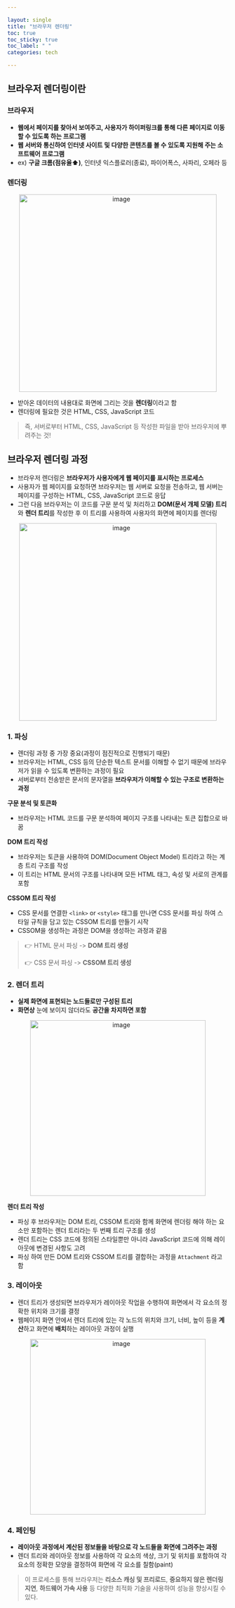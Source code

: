 ```yaml
---

layout: single
title: "브라우저 렌더링"
toc: true
toc_sticky: true
toc_label: " "
categories: tech

---
```


## 브라우저 렌더링이란

### 브라우저

- **웹에서 페이지를 찾아서 보여주고, 사용자가 하이퍼링크를 통해 다른 페이지로 이동할 수 있도록 하는 프로그램**
- **웹 서버와 통신하여 인터넷 사이트 및 다양한 콘텐츠를 볼 수 있도록 지원해 주는 소프트웨어 프로그램**
- ex) **구글 크롬(점유율⬆️)**, 인터넷 익스플로러(종료), 파이어폭스, 사파리, 오페라 등

### 렌더링

<center><img width="450" alt="image" src="https://github.com/why-only-english/Programmers/assets/114092152/a285b2db-02dc-4f9b-98c9-51615e27e50a"></center>

- 받아온 데이터의 내용대로 화면에 그리는 것을 **렌더링**이라고 함
- 렌더링에 필요한 것은 HTML, CSS, JavaScript 코드

> 즉, 서버로부터 HTML, CSS, JavaScript 등 작성한 파일을 받아 브라우저에 뿌려주는 것!
> 

## 브라우저 렌더링 과정

- 브라우저 렌더링은 **브라우저가 사용자에게 웹 페이지를 표시하는 프로세스**
- 사용자가 웹 페이지를 요청하면 브라우저는 웹 서버로 요청을 전송하고, 웹 서버는 페이지를 구성하는 HTML, CSS, JavaScript 코드로 응답
- 그런 다음 브라우저는 이 코드를 구문 분석 및 처리하고 **DOM(문서 개체 모델) 트리**와 **렌더 트리**를 작성한 후 이 트리를 사용하여 사용자의 화면에 페이지를 렌더링

<center><img width="450" alt="image" src="https://github.com/why-only-english/Programmers/assets/114092152/11caa75c-c658-430e-a756-2a784ac15ec9"></center>

### 1. 파싱

- 렌더링 과정 중 가장 중요(과정이 점진적으로 진행되기 때문)
- 브라우저는 HTML, CSS 등의 단순한 텍스트 문서를 이해할 수 없기 때문에 브라우저가 읽을 수 있도록 변환하는 과정이 필요
- 서버로부터 전송받은 문서의 문자열을 **브라우저가 이해할 수 있는 구조로 변환하는 과정**

**구문 분석 및 토큰화** 

- 브라우저는 HTML 코드를 구문 분석하여 페이지 구조를 나타내는 토큰 집합으로 바꿈

**DOM 트리 작성**

- 브라우저는 토큰을 사용하여 DOM(Document Object Model) 트리라고 하는 계층 트리 구조를 작성
- 이 트리는 HTML 문서의 구조를 나타내며 모든 HTML 태그, 속성 및 서로의 관계를 포함

**CSSOM 트리 작성**

- CSS 문서를 연결한 `<link>` or `<style>` 태그를 만나면 CSS 문서를 파싱 하여 스타일 규칙을 담고 있는 CSSOM 트리를 만들기 시작
- CSSOM을 생성하는 과정은 DOM을 생성하는 과정과 같음

> 👉 HTML 문서 파싱 -> **DOM 트리 생성**
> 
> 
> 👉 CSS 문서 파싱 -> **CSSOM 트리 생성**
> 

### 2. 렌더 트리

- **실제 화면에 표현되는 노드들로만 구성된 트리**
- **화면상** 눈에 보이지 않더라도 **공간을 차지하면 포함**

<center><img width="400" alt="image" src="https://github.com/why-only-english/Programmers/assets/114092152/f63e1645-b33e-48ad-ad57-5799477208d3"></center>

**렌더 트리 작성**

- 파싱 후 브라우저는 DOM 트리, CSSOM 트리와 함께 화면에 렌더링 해야 하는 요소만 포함하는 렌더 트리라는 두 번째 트리 구조를 생성
- 렌더 트리는 CSS 코드에 정의된 스타일뿐만 아니라 JavaScript 코드에 의해 레이아웃에 변경된 사항도 고려
- 파싱 하여 만든 DOM 트리와 CSSOM 트리를 결합하는 과정을 `Attachment` 라고 함

### 3. 레이아웃

- 렌더 트리가 생성되면 브라우저가 레이아웃 작업을 수행하여 화면에서 각 요소의 정확한 위치와 크기를 결정
- 웹페이지 화면 안에서 렌더 트리에 있는 각 노드의 위치와 크기, 너비, 높이 등을 **계산**하고 화면에 **배치**하는 레이아웃 과정이 실행

<center><img width="400" alt="image" src="https://github.com/why-only-english/Programmers/assets/114092152/db539ac4-7bfb-4874-a6c1-f58fd1397541"></center>

### 4. 페인팅

- **레이아웃 과정에서 계산된 정보들을 바탕으로 각 노드들을 화면에 그려주는 과정**
- 렌더 트리와 레이아웃 정보를 사용하여 각 요소의 색상, 크기 및 위치를 포함하여 각 요소의 정확한 모양을 결정하여 화면에 각 요소를 칠함(paint)

> 이 프로세스를 통해 브라우저는 **리소스 캐싱 및 프리로드**, **중요하지 않은 렌더링 지연**, **하드웨어 가속 사용** 등 다양한 최적화 기술을 사용하여 성능을 향상시킬 수 있다.
>